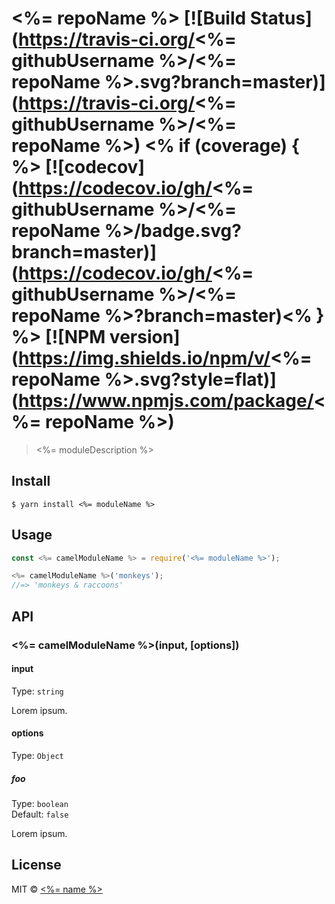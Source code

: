 # <%= repoName %> [![Build Status](https://travis-ci.org/<%= githubUsername %>/<%= repoName %>.svg?branch=master)](https://travis-ci.org/<%= githubUsername %>/<%= repoName %>) <% if (coverage) { %> [![codecov](https://codecov.io/gh/<%= githubUsername %>/<%= repoName %>/badge.svg?branch=master)](https://codecov.io/gh/<%= githubUsername %>/<%= repoName %>?branch=master)<% } %> [![NPM version](https://img.shields.io/npm/v/<%= repoName %>.svg?style=flat)](https://www.npmjs.com/package/<%= repoName %>)

> <%= moduleDescription %>

## Install

```
$ yarn install <%= moduleName %>
```

## Usage

```js
const <%= camelModuleName %> = require('<%= moduleName %>');

<%= camelModuleName %>('monkeys');
//=> 'monkeys & raccoons'
```

## API

### <%= camelModuleName %>(input, [options])

#### input

Type: `string`

Lorem ipsum.

#### options

Type: `Object`

##### foo

Type: `boolean`<br>
Default: `false`

Lorem ipsum.

## License

MIT © [<%= name %>](<%= website %>)
